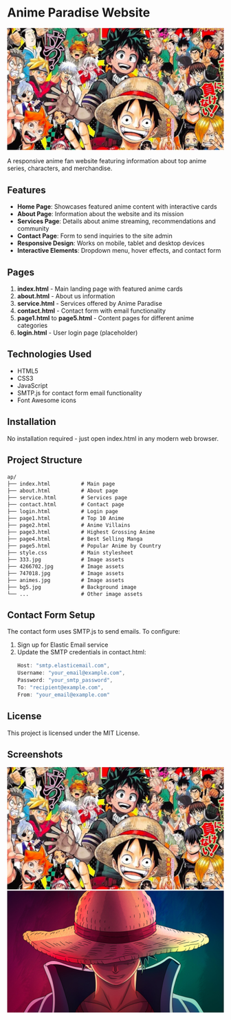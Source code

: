 # Anime Paradise Website

![Anime Paradise Logo](animes.jpg)

A responsive anime fan website featuring information about top anime series, characters, and merchandise.

## Features

- **Home Page**: Showcases featured anime content with interactive cards
- **About Page**: Information about the website and its mission
- **Services Page**: Details about anime streaming, recommendations and community
- **Contact Page**: Form to send inquiries to the site admin
- **Responsive Design**: Works on mobile, tablet and desktop devices
- **Interactive Elements**: Dropdown menu, hover effects, and contact form

## Pages

1. **index.html** - Main landing page with featured anime cards
2. **about.html** - About us information
3. **service.html** - Services offered by Anime Paradise  
4. **contact.html** - Contact form with email functionality
5. **page1.html** to **page5.html** - Content pages for different anime categories
6. **login.html** - User login page (placeholder)

## Technologies Used

- HTML5
- CSS3
- JavaScript
- SMTP.js for contact form email functionality
- Font Awesome icons

## Installation

No installation required - just open index.html in any modern web browser.

## Project Structure

```
ap/
├── index.html          # Main page
├── about.html          # About page
├── service.html        # Services page  
├── contact.html        # Contact page
├── login.html          # Login page
├── page1.html          # Top 10 Anime
├── page2.html          # Anime Villains
├── page3.html          # Highest Grossing Anime
├── page4.html          # Best Selling Manga
├── page5.html          # Popular Anime by Country
├── style.css           # Main stylesheet
├── 333.jpg             # Image assets
├── 4266702.jpg         # Image assets
├── 747018.jpg          # Image assets
├── animes.jpg          # Image assets
├── bg5.jpg             # Background image
└── ...                 # Other image assets
```

## Contact Form Setup

The contact form uses SMTP.js to send emails. To configure:

1. Sign up for Elastic Email service
2. Update the SMTP credentials in contact.html:
   ```javascript
   Host: "smtp.elasticemail.com",
   Username: "your_email@example.com", 
   Password: "your_smtp_password",
   To: "recipient@example.com",
   From: "your_email@example.com"
   ```

## License

This project is licensed under the MIT License.

## Screenshots

![Home Page](animes.jpg)
![About Page](bg5.jpg)
